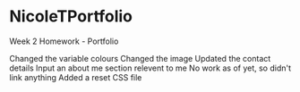 # NicoleTPortfolio
Week 2 Homework - Portfolio

Changed the variable colours
Changed the image
Updated the contact details
Input an about me section relevent to me
No work as of yet, so didn't link anything
Added a reset CSS file
